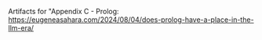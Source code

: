 Artifacts for "Appendix C - Prolog: https://eugeneasahara.com/2024/08/04/does-prolog-have-a-place-in-the-llm-era/
